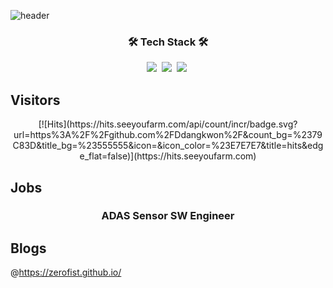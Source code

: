 ![header](https://capsule-render.vercel.app/api?type=soft&color=auto&height=150&section=header&text=DdangKwon&fontSize=64&animation=twinkling)


<h3 align="center">🛠 Tech Stack 🛠</h3>
<p align="center">
  <img src="https://img.shields.io/badge/C-A8B9CC?style=flat-square&logo=C&logoColor=white"/></a>&nbsp
  <img src="https://img.shields.io/badge/C++-00599C?style=flat-square&logo=C%2B%2B&logoColor=white"/></a>&nbsp 
  <img src="https://img.shields.io/badge/Python-3766AB?style=flat-square&logo=Python&logoColor=white"/></a>&nbsp 
</p>

## Visitors
<center>
  [![Hits](https://hits.seeyoufarm.com/api/count/incr/badge.svg?     url=https%3A%2F%2Fgithub.com%2FDdangkwon%2F&count_bg=%2379C83D&title_bg=%23555555&icon=&icon_color=%23E7E7E7&title=hits&edge_flat=false)](https://hits.seeyoufarm.com)
</center>  

## Jobs
<h3 align="center"> ADAS Sensor SW Engineer  </h3>

## Blogs
@https://zerofist.github.io/
